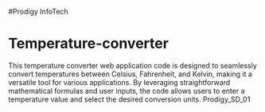 #Prodigy InfoTech
# Temperature-converter
This temperature converter web application code is designed to seamlessly convert temperatures between Celsius, Fahrenheit, and Kelvin, making it a versatile tool for various applications. By leveraging straightforward mathematical formulas and user inputs, the code allows users to enter a temperature value and select the desired conversion units. 
Prodigy_SD_01
